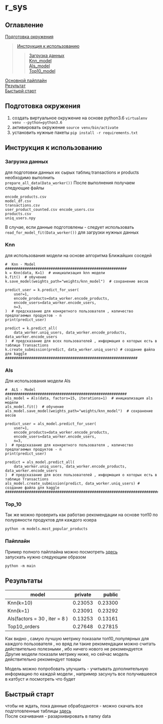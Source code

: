 # r_sys
## Оглавление
[Подготовка окружения](#Подготовка_окружения)  
>[Инструкция к использованию](#Инструкция_использованию)  
>> [Загрузка данных](#data)  
>>            [Knn_model](#knn)    
>>            [Als_model](#als)    
>>            [Top10_model](#top10)    

[Основной пайплайн](#Пайплайн)  
[Результат](#result)  
[Быстырй старт](#fast_start)  
## Подготовка окружения <a name="Подготовка_окружения"></a> 
1) создать виртуальное окружение на основе python3.6
```virtualenv venv --python=python3.6```
2) активировать окружение
```source venv/bin/activate```
3) установить нужные пакеты 
```pip install -r requirements.txt```

## Инструкция к использованию <a name="Инструкция_использованию"></a>
### Загрузка данных<a name="data"></a>
для подготовки данных их сырых таблиц transactions и products необходимо выполнить  
```prepare_all_data(Data_worker())```
После выполнения получаем следующие файлы
```
encode_products.csv   
model_df.csv  
transactions.csv  
user_product_counted.csv encode_users.csv  
products.csv  
uniq_users.npy
```
В случае, если данные подготовлены - следует использовать  
```read_for_model_fit(Data_worker())```  для загрузки нужных данных  
### Knn <a name="knn"></a>
для использования модели на основе алгоритма Ближайших соседей
```
#  Knn - Model
########################################################
k = Knn(data, K=1)  # инициализация knn модели
k.fit()  # обучение
k.save_model(weights_path="weights/knn_model")  # cохранение весов

predict_user = k.predict_for_user(
    user=1,
    encode_products=data_worker.encode_products,
    encode_users=data_worker.encode_users,
    n=3,
)  # предсказание для конкретного пользователя , количество предлагаемых продуктов - n
print(predict_user)

predict = k.predict_all(
    data_worker.uniq_users, data_worker.encode_products, data_worker.encode_users
)  # предсказание для всех пользователей , информация о которых есть в таблице Transactions
k.create_submission(predict, data_worker.uniq_users) # cоздание файла для kaggle
#############################################################
```
### Als<a name="als"></a>
Для использования модели Als 
```
#  ALS - Model
########################################################
als_model = Als(data, factors=15, iterations=1)  # инициализация als модели
als_model.fit()  # обучение
als_model.save_model(weights_path="weights/knn_model")  # cохранение весов

predict_user = als_model.predict_for_user(
    user=1,
    encode_products=data_worker.encode_products,
    encode_users=data_worker.encode_users,
    n=3,
)  # предсказание для конкретного пользователя , количество предлагаемых продуктов - n
print(predict_user)

predict = als_model.predict_all(
    data_worker.uniq_users, data_worker.encode_products, data_worker.encode_users
)  # предсказание для всех пользователей , информация о которых есть в таблице Transactions
als_model.create_submission(predict, data_worker.uniq_users) # cоздание файла для kaggle
##################################################################################
```
### Top_10<a name="top10"></a>
Так же можно проверить как работаю рекомендации на основе топ10 по полуряности продуктов для каждого юзера
```
python -m models.most_popular_products
```
### Пайплайн <a name="Пайплайн"></a>
Пример полного пайплайна можно посмотреть [здесь](https://github.com/mookor/r_sys/blob/main/main.py)  
запускать нужно следующим образом
```
python -m main
```

## Результаты<a name="result"></a>
| model        | private           | public  |
| ------------- |:-------------:| -----:|
| Knn(k=10)     | 0.23053 | 0.23300 |
| Knn(k=1)      | 0.23091      |   0.23292 |
| Als(factors = 30 , iter = 8 ) | 0.13253     |   0.13161 |
| Top10_orders | 0.27648 |   0.27815 |

Как видно , самую лучшую метрику показали топ10_популярных для каждого пользователя , но вряд ли такие рекомендации можно считать действительно полезными , ибо ничего нового не рекомендуется   
Другие модели показали метрику ниже, но сейчас модель действительно рекомендует товары

Модель можно попробовать улучшить - учитывать дополнительную информацию по каждой модели , например засунуть все получившееся в катбуст и посмотреть что будет

## Быстрый старт<a name="fast_start"></a>
чтобы не ждать, пока данные обрабодаются - можно скачать все подготовленные таблицы [здесь](https://disk.yandex.ru/d/T1vBTMqG5e_2gg)  
После скачивания - разархивировать в папку data
